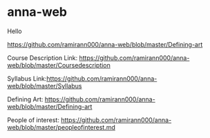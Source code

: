 # anna-web


Hello

https://github.com/ramirann000/anna-web/blob/master/Defining-art

Course Description Link: https://github.com/ramirann000/anna-web/blob/master/Coursedescription

Syllabus Link:https://github.com/ramirann000/anna-web/blob/master/Syllabus

Defining Art: https://github.com/ramirann000/anna-web/blob/master/Defining-art

People of interest: https://github.com/ramirann000/anna-web/blob/master/peopleofinterest.md
